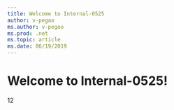 ```yaml
---
title: Welcome to Internal-0525
author: v-pegao
ms.author: v-pegao
ms.prod: .net
ms.topic: article
ms.date: 06/19/2019
---
```


# Welcome to Internal-0525!

12
